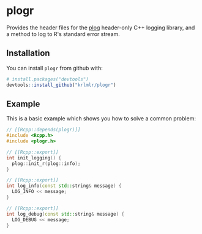 
<!-- README.md is generated from README.Rmd. Please edit that file -->
plogr
=====

Provides the header files for the [plog](https://github.com/SergiusTheBest/plog) header-only C++ logging library, and a method to log to R's standard error stream.

Installation
------------

You can install `plogr` from github with:

``` r
# install.packages("devtools")
devtools::install_github("krlmlr/plogr")
```

Example
-------

This is a basic example which shows you how to solve a common problem:

``` cpp
// [[Rcpp::depends(plogr)]]
#include <Rcpp.h>
#include <plogr.h>

// [[Rcpp::export]]
int init_logging() {
  plog::init_r(plog::info);
}

// [[Rcpp::export]]
int log_info(const std::string& message) {
  LOG_INFO << message;
}

// [[Rcpp::export]]
int log_debug(const std::string& message) {
  LOG_DEBUG << message;
}
```
